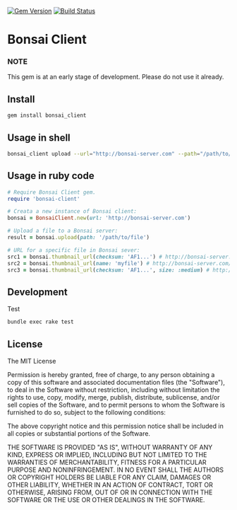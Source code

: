 [![Gem Version](https://badge.fury.io/rb/bonsai_client.svg)](https://badge.fury.io/rb/bonsai_client)
[![Build Status](https://travis-ci.org/galfus/bonsai-client.svg?branch=master)](https://travis-ci.org/galfus/bonsai-client)

# Bonsai Client

### NOTE

This gem is at an early stage of development. Please do not use it already.


## Install

```bash
gem install bonsai_client
```

## Usage in shell

```bash
bonsai_client upload --url="http://bonsai-server.com" --path="/path/to/file"
```

## Usage in ruby code

```ruby
# Require Bonsai Client gem.
require 'bonsai-client'

# Creata a new instance of Bonsai client:
bonsai = BonsaiClient.new(url: 'http://bonsai-server.com')

# Upload a file to a Bonsai server:
result = bonsai.upload(path: '/path/to/file')

# URL for a specific file in Bonsai sever:
src1 = bonsai.thumbnail_url(checksum: 'AF1...') # http://bonsai-server.com/thumbnails/AF1...
src2 = bonsai.thumbnail_url(name: 'myfile') # http://bonsai-server.com/...
src3 = bonsai.thumbnail_url(checksum: 'AF1...', size: :medium) # http://bonsai-server.com/thumbnails/AF1.../size/medium
```

## Development

Test

```bash
bundle exec rake test
```

## License

The MIT License

Permission is hereby granted, free of charge, to any person obtaining a copy
of this software and associated documentation files (the "Software"), to deal
in the Software without restriction, including without limitation the rights
to use, copy, modify, merge, publish, distribute, sublicense, and/or sell
copies of the Software, and to permit persons to whom the Software is
furnished to do so, subject to the following conditions:

The above copyright notice and this permission notice shall be included in
all copies or substantial portions of the Software.

THE SOFTWARE IS PROVIDED "AS IS", WITHOUT WARRANTY OF ANY KIND, EXPRESS OR
IMPLIED, INCLUDING BUT NOT LIMITED TO THE WARRANTIES OF MERCHANTABILITY,
FITNESS FOR A PARTICULAR PURPOSE AND NONINFRINGEMENT. IN NO EVENT SHALL THE
AUTHORS OR COPYRIGHT HOLDERS BE LIABLE FOR ANY CLAIM, DAMAGES OR OTHER
LIABILITY, WHETHER IN AN ACTION OF CONTRACT, TORT OR OTHERWISE, ARISING FROM,
OUT OF OR IN CONNECTION WITH THE SOFTWARE OR THE USE OR OTHER DEALINGS IN
THE SOFTWARE.
